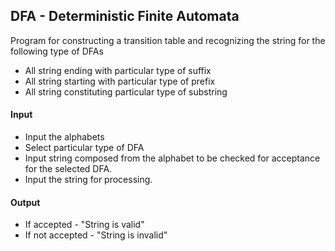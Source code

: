 ## DFA - Deterministic Finite Automata
Program for constructing a transition table and recognizing the string for the following type of DFAs

- All string ending with particular type of suffix
- All string starting with particular type of prefix
- All string constituting particular type of substring

#### Input
- Input the alphabets
- Select particular type of DFA
- Input string composed from the alphabet to be checked for acceptance for the selected DFA.
- Input the string for processing.

#### Output
- If accepted - "String is valid"
- If not accepted - "String is invalid"
